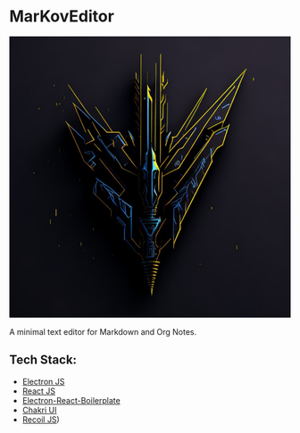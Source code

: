 # MarKovEditor

![](./public/logo.jpg)

A minimal text editor for Markdown and Org Notes.

## Tech Stack:
- [Electron JS](https://www.electronjs.org/)
- [React JS](https://react.dev/)
- [Electron-React-Boilerplate](https://github.com/electron-react-boilerplate/electron-react-boilerplate)
- [Chakri UI](https://chakra-ui.com/)
- [Recoil JS](https://recoiljs.org/))